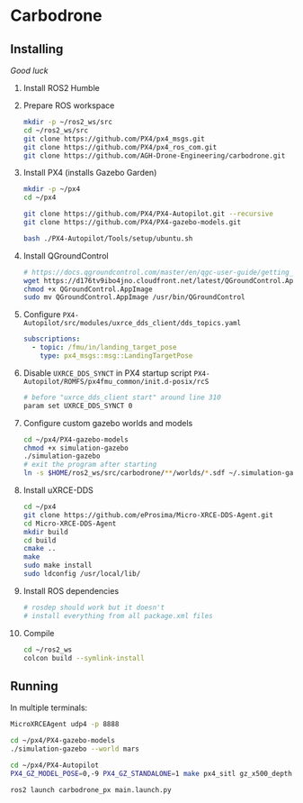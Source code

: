# Carbodrone

## Installing

*Good luck*

1. Install ROS2 Humble

2. Prepare ROS workspace

    ```bash
    mkdir -p ~/ros2_ws/src
    cd ~/ros2_ws/src
    git clone https://github.com/PX4/px4_msgs.git
    git clone https://github.com/PX4/px4_ros_com.git
    git clone https://github.com/AGH-Drone-Engineering/carbodrone.git
    ```

3. Install PX4 (installs Gazebo Garden)

    ```bash
    mkdir -p ~/px4
    cd ~/px4

    git clone https://github.com/PX4/PX4-Autopilot.git --recursive
    git clone https://github.com/PX4/PX4-gazebo-models.git

    bash ./PX4-Autopilot/Tools/setup/ubuntu.sh
    ```

4. Install QGroundControl

    ```bash
    # https://docs.qgroundcontrol.com/master/en/qgc-user-guide/getting_started/download_and_install.html#ubuntu
    wget https://d176tv9ibo4jno.cloudfront.net/latest/QGroundControl.AppImage
    chmod +x QGroundControl.AppImage
    sudo mv QGroundControl.AppImage /usr/bin/QGroundControl
    ```

5. Configure `PX4-Autopilot/src/modules/uxrce_dds_client/dds_topics.yaml`

    ```yaml
    subscriptions:
      - topic: /fmu/in/landing_target_pose
        type: px4_msgs::msg::LandingTargetPose
    ```

6. Disable `UXRCE_DDS_SYNCT` in PX4 startup script `PX4-Autopilot/ROMFS/px4fmu_common/init.d-posix/rcS`

    ```bash
    # before "uxrce_dds_client start" around line 310
    param set UXRCE_DDS_SYNCT 0
    ```

7. Configure custom gazebo worlds and models

    ```bash
    cd ~/px4/PX4-gazebo-models
    chmod +x simulation-gazebo
    ./simulation-gazebo
    # exit the program after starting
    ln -s $HOME/ros2_ws/src/carbodrone/**/worlds/*.sdf ~/.simulation-gazebo/worlds/
    ```

8. Install uXRCE-DDS

    ```bash
    cd ~/px4
    git clone https://github.com/eProsima/Micro-XRCE-DDS-Agent.git
    cd Micro-XRCE-DDS-Agent
    mkdir build
    cd build
    cmake ..
    make
    sudo make install
    sudo ldconfig /usr/local/lib/
    ```

9. Install ROS dependencies

    ```bash
    # rosdep should work but it doesn't
    # install everything from all package.xml files
    ```

10. Compile

    ```bash
    cd ~/ros2_ws
    colcon build --symlink-install
    ```

## Running

In multiple terminals:

```bash
MicroXRCEAgent udp4 -p 8888
```

```bash
cd ~/px4/PX4-gazebo-models
./simulation-gazebo --world mars
```

```bash
cd ~/px4/PX4-Autopilot
PX4_GZ_MODEL_POSE=0,-9 PX4_GZ_STANDALONE=1 make px4_sitl gz_x500_depth
```

```bash
ros2 launch carbodrone_px main.launch.py
```
